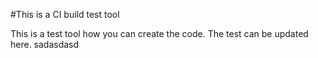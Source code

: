 #This is a CI build test tool

This is a test tool how you can create the code. The test can be updated here.
sadasdasd
